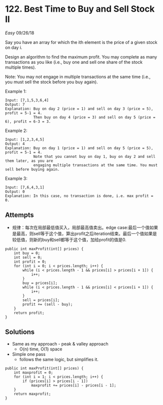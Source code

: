 # 122. Best Time to Buy and Sell Stock II
*Easy*
09/26/18

Say you have an array for which the ith element is the price of a given stock on day i.

Design an algorithm to find the maximum profit. You may complete as many transactions as you like (i.e., buy one and sell one share of the stock multiple times).

Note: You may not engage in multiple transactions at the same time (i.e., you must sell the stock before you buy again).

Example 1:
```
Input: [7,1,5,3,6,4]
Output: 7
Explanation: Buy on day 2 (price = 1) and sell on day 3 (price = 5), profit = 5-1 = 4.
             Then buy on day 4 (price = 3) and sell on day 5 (price = 6), profit = 6-3 = 3.
```
Example 2:
```
Input: [1,2,3,4,5]
Output: 4
Explanation: Buy on day 1 (price = 1) and sell on day 5 (price = 5), profit = 5-1 = 4.
             Note that you cannot buy on day 1, buy on day 2 and sell them later, as you are
             engaging multiple transactions at the same time. You must sell before buying again.
```
Example 3:
```
Input: [7,6,4,3,1]
Output: 0
Explanation: In this case, no transaction is done, i.e. max profit = 0.
```

## Attempts
* 规律：每次在局部最低值买入，局部最高值卖出。edge case:最后一个值如果是最高，则sell等于这个值，算出profit之后iteration结束。最后一个值如果是较低值，则新的buy和sell都等于这个值，加给profit的值是0.
```
public int maxProfit(int[] prices) {
    int buy = 0;
    int sell = 0;
    int profit = 0;
    for (int i = 0; i < prices.length; i++) {
        while (i < prices.length - 1 && prices[i] > prices[i + 1]) {
            i++;
        }
        buy = prices[i];
        while (i < prices.length - 1 && prices[i] < prices[i + 1]) {
            i++;
        }
        sell = prices[i];
        profit += (sell - buy);
    }
    return profit;
}
```

## Solutions
* Same as my approach - peak & valley approach
  - O(n) time, O(1) space
* Simple one pass
  - follows the same logic, but simplifies it.
```
public int maxProfit(int[] prices) {
    int maxprofit = 0;
    for (int i = 1; i < prices.length; i++) {
        if (prices[i] > prices[i - 1])
            maxprofit += prices[i] - prices[i - 1];
    }
    return maxprofit;
}
```
